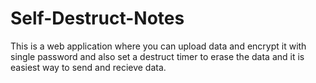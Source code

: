 # Self-Destruct-Notes
This is a web application where you can upload data and encrypt it with single password and also set a destruct timer to erase the data and it is easiest way to send and recieve data.
